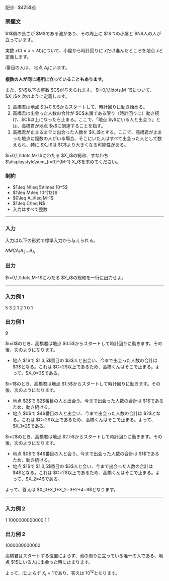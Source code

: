 
<div>

<span>

<span>

<p>
配点 : $425$点
</p>

<div>

<section>

### **問題文**

<p>
$1$周の長さが $M$である池があり、その周上に $1$つの小屋と $N$人の人が立っています。

実数 $x$$(0\leq x <M)$について、小屋から時計回りに $x$だけ進んだところを地点 $x$と定義します。

$i$番目の人は、 地点 $A_i$にいます。

<strong>
複数の人が同じ場所に立っていることもあります。
</strong>

</p>

<p>
また、$N$以下の整数 $C$が与えられます。
$i=0,1,\ldots,M-1$について、$X_i$を次のように定義します。
</p>

<ol>

<li>
高橋君は地点 $(i+0.5)$からスタートして、時計回りに動き始める。
</li>

<li>
高橋君は出会った人数の合計が $C$未満である限り（時計回りに）動き続け、$C$以上になったら止まる。ここで、「地点 $y$にいる人と出会う」とは、高橋君が地点 $y$に到達することを指す。
</li>

<li>
高橋君が止まるまでに出会った人数を $X_i$とする。ここで、高橋君が止まった地点に複数の人がいる場合、そこにいた人はすべて出会った人として数えられ、特に $X_i$は $C$より大きくなる可能性がある。  
</li>

</ol>

<p>
$i=0,1,\ldots,M-1$にわたる $X_i$の総和、すなわち $\displaystyle\sum_{i=0}^{M-1} X_i$を求めてください。
</p>

</section>

</div>

<div>

<section>

### **制約**

<ul>

<li>
$1\leq N\leq 5\times 10^5$
</li>

<li>
$1\leq M\leq 10^{12}$
</li>

<li>
$0\leq A_i\leq M-1$
</li>

<li>
$1\leq C\leq N$
</li>

<li>
入力はすべて整数
</li>

</ul>

</section>

</div>

---

<div>

<div>

<section>

### **入力**

<p>
入力は以下の形式で標準入力から与えられる。
</p>

<div>

$N$$M$$C$$A_1$$A_2$$\ldots$$A_N$
</div>

</section>

</div>

<div>

<section>

### **出力**

<p>
$i=0,1,\ldots,M-1$にわたる $X_i$の総和を一行に出力せよ。
</p>

</section>

</div>

</div>

---

<div>

<section>

### **入力例 1**

<div>

5 3 2
1 2 1 0 1

</div>

</section>

</div>

<div>

<section>

### **出力例 1**

<div>

9

</div>

<p>
$i=0$のとき、高橋君は地点 $0.5$からスタートして時計回りに動きます。その後、次のようになります。
</p>

<ul>

<li>
地点 $1$で $1,3,5$番目の $3$人と出会い、今まで出会った人数の合計は $3$となる。これは $C=2$以上であるため、高橋くんはそこで止まる。よって、$X_0=3$である。
</li>

</ul>

<p>
$i=1$のとき、高橋君は地点 $1.5$からスタートして時計回りに動きます。その後、次のようになります。
</p>

<ul>

<li>
地点 $2$で $2$番目の人と出会う。今まで出会った人数の合計は $1$であるため、動き続ける。
</li>

<li>
地点 $0$で $4$番目の人と出会い、今まで出会った人数の合計は $2$となる。これは $C=2$以上であるため、高橋くんはそこで止まる。よって、$X_1=2$である。
</li>

</ul>

<p>
$i=2$のとき、高橋君は地点 $2.5$からスタートして時計回りに動きます。その後、次のようになります。
</p>

<ul>

<li>
地点 $0$で $4$番目の人と会う。今まで出会った人数の合計は $1$であるため、動き続ける。
</li>

<li>
地点 $1$で $1,3,5$番目の $3$人と会い、今まで出会った人数の合計は $4$となる。これは $C=2$以上であるため、高橋くんはそこで止まる。よって、$X_2=4$である。
</li>

</ul>

<p>
よって、答えは $X_0+X_1+X_2=3+2+4=9$となります。
</p>

</section>

</div>

---

<div>

<section>

### **入力例 2**

<div>

1 1000000000000 1
1

</div>

</section>

</div>

<div>

<section>

### **出力例 2**

<div>

1000000000000

</div>

<p>
高橋君はスタートする位置によらず、池の周りに立っている唯一の人である、地点 $1$にいる人に出会った時に止まります。

よって、$i$によらず $X_i=1$であり、答えは $10^{12}$となります。  
</p>

</section>

</div>

</span>

</span>

</div>
